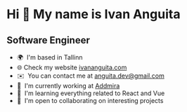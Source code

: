 Hi 👋 My name is Ivan Anguita
=============================

Software Engineer
--------------------------

* 🌍  I'm based in Tallinn
* 🌐  Check my website [ivananguita.com](https://ivananguita.com)
* ✉️  You can contact me at [anguita.dev@gmail.com](mailto:anguita.dev@gmail.com)
* 🚀  I'm currently working at [Addmira](http://addmira.com)
* 🧠  I'm learning everything related to React and Vue
* 🤝  I'm open to collaborating on interesting projects
